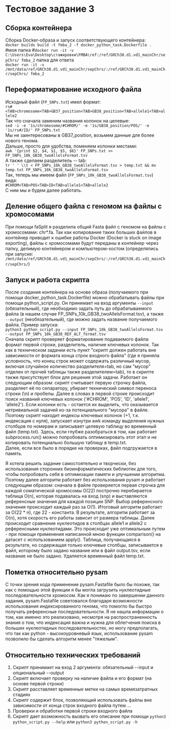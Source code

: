 # Тестовое задание 3
## Сборка контейнера
Сборка Docker-образа и запуск соответствующего контейнера:  
```docker buildx build -t fmba_2 -f docker_python_task.Dockerfile .```  
#моя папка
#``` docker run -it -v C:\Users\Eva\Desktop\стажировки\FMBA\ref:/ref/GRCh38.d1.vd1_mainChr/sepChrs/ fmba_2 ```
папка для ответа  
```docker run -it -v /mnt/data/ref/GRCh38.d1.vd1_mainChr/sepChrs/:/ref/GRCh38.d1.vd1_mainChr/sepChrs/ fmba_2```  

## Переформатирование исходного файла
Исходный файл (```FP_SNPs.txt```) имел формат:  
```rs#<TAB>chromosome<TAB>GB37_position<TAB>GB38_position<TAB>allele1<TAB>allele2```  
Так что сначала заменим названия колонок на целевые:  
```sed -i -e '1s/chromosome/#CHROM/' -e '1s/GB38_position/POS/' -e '1s/rs#/ID/' FP_SNPs.txt```  
Мы не заинтересованы в GB37_position, возьмем данные для более нового генома.  
Дальше, просто для удобства, поменяем колонки местами:  
```awk '{print $2, $4, $1, $5, $6}' FP_SNPs.txt >> FP_SNPs_10k_GB38_twoAllelsFormat.tsv```  
А также сделаем разделитель -- tab:  
```tr ' ' \\t < FP_SNPs_10k_GB38_twoAllelsFormat.tsv > temp.txt && mv temp.txt FP_SNPs_10k_GB38_twoAllelsFormat.tsv```  
Так, теперь мы имеем файл (```FP_SNPs_10k_GB38_twoAllelsFormat.tsv```) вида:  
```#CHROM<TAB>POS<TAB>ID<TAB>allele1<TAB>allele2```  
С ним мы и будем далее работать.  

## Деление общего файла с геномом на файлы с хромосомами
При помощи faSplit я разделила общий Fasta файл с геномом на файлы с хромосомами: chr*.fa. Так как копирование таких больших файлов в контейнер приводит к ошибке работы Docker (Docker is stuck on image exporting), файлы с хромосомами будут переданы в контейнер через папку, делимую контейнером и компьютером-хостом (определялись при запуске: ```/mnt/data/ref/GRCh38.d1.vd1_mainChr/sepChrs/:/ref/GRCh38.d1.vd1_mainChr/sepChrs/```)

## Запуск и работа скрипта
После создания контейнера на основе образа (получаемого при помощи docker_python_task.Dockerfile) можно обрабатывать файлы при помощи python_script.py. Он принимает на вход аргументы ```--input``` (обязательный), где необходимо задать путь до обрабатываемого файла (в нашем случае FP_SNPs_10k_GB38_twoAllelsFormat.tsv), а также ```--output``` (необязательный), где можно задать название получаемого файла. Пример запуска:  
```python3 python_script.py --input FP_SNPs_10k_GB38_twoAllelsFormat.tsv --output FP_SNPs_10k_GB38_REF_ALT_format.tsv```  
Сначала скрипт проверяет форматирование подаваемого файла: формат первой строки, разделитель, наличие ключевых колонок. Так как в техническом задании есть пункт "скрипт должен работать вне зависимости от формата конца строк входного файла" (где я приняла условность, что конец строк может содержать различный мусор, включая случайное количество разделителя=tab, но сам "мусор" отделен от прочей таблицы также разделителем=tab), то в скрипте также присутствует блок для решения этой задачи. Работает он следующим образом: скрипт считывает первую строчку файла, разделяет её по сепаратору, убирает технический символ переноса строки (\n) и пробелы. Далее в словах в первой строке происходит поиск названий ключевых колонок ('#CHROM', 'POS', 'ID', 'allele1', 'allele2'). Если колонки есть - остается их выделить, что оказывается нетривиальной задачей из-за потенциального "мусора" в файле. Поэтому скрипт находит индексы ключевых колонок (+1, т.к. индексация с нуля), запускает изнутри awk команду выделения нужных столбцов по номерам и записывает целевую таблицу во временный файл (temp.txt). Здесь, если глубже разобраться в том, как работает subprocess.run() можно попробовать оптимизировать этот этап и не копировать потенциально большую таблицу в temp.txt.  
Далее, если все было в порядке на проверках, файл подгружается в память.  

Я хотела решить задание самостоятельно и творчески, без использования сторонних биоинформатических библиотек для того, чтобы попробовать себя в оптимизации памяти и улучшении алгоритма. Поэтому далее алгоритм работает без использования pysam и работает следующим образом: сначала в файле проверяется первая строчка
для каждой соматической хромосомы O(22) построчно перебирается таблица O(n), которая подавалась на вход (snp) и выставляются референсные значения для каждой позиции SNP. Выбор референсного значения происходит каждый раз за O(1). Итоговый алгоритм работает за O(22 \* n), где 22 - константа. В результате, алгоритм работает за O(n), хотя скорость его работы зависит от размера таблицы. Далее происходит сравнение нуклеотидов в столбцах allele1 и allele2 с референсными нуклеотидами. Это происходит уже оптимальным путем - при помощи применения написанной мною функции comparison() на датасет с использованием apply(). Таблица, получающаяся в результате, но содержащая только ключевые столбцы, записывается в файл, которому было задано название или в файл output.tsv, если название не было задано. Удаляется временный файл temp.txt. 

## Пометка относительно pysam 
С точки зрения кода применение pysam.Fastafile было бы похоже, так как с помощью этой функции я бы могла загрузить нуклеотидные последовательности хромосом. Как я понимаю по завершении данного задания, pysam.Fastafile советовался благодаря возможности использования индексированного генома, что помогло бы быстро получать референсные последовательности. Я не нашла информации о том, как именно это реализовано, несмотря на распространенность знания о том, что индексация важна и нужна для облегчения поиска в больших нуклеотидных последовательностях, но могу предполагать, что так как python - высокоуровневый язык, использование pysam позволило бы сделать алгоритм менее "тяжелым". 

## Относительно технических требований
1. Скрипт принимает на вход 2 аргумента: обязательный --input и опциональный --output  
2. Скрипт включает проверку на наличие файла и его формат (на основе первой строки)  
3. Скрипт расставляет временные метки на самых времязатратных стадиях  
4. Скрипт содержит блок, позволяющий использовать файлы вне зависимости от конца строк входного файла путем ...  
5. Проверки и обработки первой строки входного файла  
6. Скрипт дает возможность вызвать его описание при помощи ```python3 python_script.py --help``` или ```python3 python_script.py -h``` 






